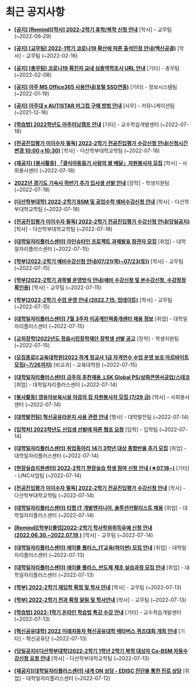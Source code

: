 # 최근 공지사항

* **[[공지] [Remind][학사] 2022-2학기 휴학/복학 신청 안내](http://ajou.ac.kr/kr/ajou/notice.do?mode=view&amp;articleNo=201230&amp;article.offset=0&amp;articleLimit=30)**
 [학사] - 교무팀 (~2022-06-29)

* **[[공지] [교무팀] 2022-1학기 코로나19 확산에 따른 출석인정 안내(백신공결)](http://ajou.ac.kr/kr/ajou/notice.do?mode=view&amp;articleNo=180913&amp;article.offset=0&amp;articleLimit=30)**
 [학사] - 교무팀 (~2022-02-16)

* **[[공지] [총무팀] 코로나19 확진자 교내 심층역학조사 URL 안내](http://ajou.ac.kr/kr/ajou/notice.do?mode=view&amp;articleNo=180493&amp;article.offset=0&amp;articleLimit=30)**
 [기타] - 총무팀 (~2022-02-08)

* **[[공지] 아주 MS Office365 사용안내(포털 SSO연동)](http://ajou.ac.kr/kr/ajou/notice.do?mode=view&amp;articleNo=179802&amp;article.offset=0&amp;articleLimit=30)**
 [기타] - 정보시스템팀 (~2022-01-19)

* **[[공지] 아주대 x AUTISTAR 머그컵 구매 방법 안내](http://ajou.ac.kr/kr/ajou/notice.do?mode=view&amp;articleNo=147976&amp;article.offset=0&amp;articleLimit=30)**
 [사무] - 커뮤니케이션팀 (~2021-12-16)

* **[[학습법] 2022학년도 아주러닝캠프 안내](http://ajou.ac.kr/kr/ajou/notice.do?mode=view&amp;articleNo=201910&amp;article.offset=0&amp;articleLimit=30)**
 [기타] - 교수학습개발센터 (~2022-07-18)

* **[[전공진입평가 미이수자 필독] 2022-2학기 전공진입평가 수강신청 안내(신청시간 변경 10:00→10:30)](http://ajou.ac.kr/kr/ajou/notice.do?mode=view&amp;articleNo=201896&amp;article.offset=0&amp;articleLimit=30)**
 [학사] - 다산학부대학교학팀 (~2022-07-18)

* **[(재공지) [봉사활동] 「결식아동돕기 사랑의 쌀 배달」자원봉사자 모집](http://ajou.ac.kr/kr/ajou/notice.do?mode=view&amp;articleNo=201886&amp;article.offset=0&amp;articleLimit=30)**
 [학사] - 사회봉사센터 (~2022-07-18)

* **[2022년 경기도 기숙사 하반기 추가 입사생 선발 안내](http://ajou.ac.kr/kr/ajou/notice.do?mode=view&amp;articleNo=201881&amp;article.offset=0&amp;articleLimit=30)**
 [장학] - 학생지원팀 (~2022-07-18)

* **[[다산학부대학] 2022-2학기 BSM 및 공업수학 예비수강신청 안내](http://ajou.ac.kr/kr/ajou/notice.do?mode=view&amp;articleNo=201880&amp;article.offset=0&amp;articleLimit=30)**
 [학사] - 다산학부대학교학팀 (~2022-07-18)

* **[[전공진입평가 미이수자 필독] 2022-2학기 전공진입평가 수강신청 안내(당일공지)](http://ajou.ac.kr/kr/ajou/notice.do?mode=view&amp;articleNo=201879&amp;article.offset=0&amp;articleLimit=30)**
 [학사] - 다산학부대학교학팀 (~2022-07-18)

* **[[대학일자리플러스센터] 아인슈타인 프로젝트 과제발표 참관자 모집](http://ajou.ac.kr/kr/ajou/notice.do?mode=view&amp;articleNo=201870&amp;article.offset=0&amp;articleLimit=30)**
 [취업] - 대학일자리플러스센터 (~2022-07-15)

* **[[학부]2022-2학기 예비수강신청 안내(07/21(목)~07/23(토))](http://ajou.ac.kr/kr/ajou/notice.do?mode=view&amp;articleNo=201862&amp;article.offset=0&amp;articleLimit=30)**
 [학사] - 교무팀 (~2022-07-15)

* **[[학부]2022-2학기 과목별 운영방식 안내(예비 수강신청 및 본수강신청, 수강정정 확인용)](http://ajou.ac.kr/kr/ajou/notice.do?mode=view&amp;articleNo=201860&amp;article.offset=0&amp;articleLimit=30)**
 [학사] - 교무팀 (~2022-07-15)

* **[[학부]2022-2학기 수업 운영 안내 (2022.7.15. 업데이트)](http://ajou.ac.kr/kr/ajou/notice.do?mode=view&amp;articleNo=201853&amp;article.offset=0&amp;articleLimit=30)**
 [학사] - 교무팀 (~2022-07-15)

* **[[대학일자리플러스센터] 7월 3주차 이공계인력중개센터 채용 정보](http://ajou.ac.kr/kr/ajou/notice.do?mode=view&amp;articleNo=201850&amp;article.offset=0&amp;articleLimit=30)**
 [취업] - 대학일자리플러스센터 (~2022-07-15)

* **[[교외장학]2022년도 정읍시민장학재단 장학생 선발 공고](http://ajou.ac.kr/kr/ajou/notice.do?mode=view&amp;articleNo=201841&amp;article.offset=0&amp;articleLimit=30)**
 [장학] - 학생지원팀 (~2022-07-15)

* **[(모집종료)[교육대학원]2022 하계 정교사 1급 자격연수 수업 운영 보조 아르바이트 모집(~7/26까지)](http://ajou.ac.kr/kr/ajou/notice.do?mode=view&amp;articleNo=201835&amp;article.offset=0&amp;articleLimit=30)**
 [비교과] - 교육대학원 (~2022-07-15)

* **[[대학일자리플러스센터] 금주의 추천채용_LSK Global PS/삼화콘덴서공업/스테코](http://ajou.ac.kr/kr/ajou/notice.do?mode=view&amp;articleNo=201824&amp;article.offset=0&amp;articleLimit=30)**
 [취업] - 대학일자리플러스센터 (~2022-07-14)

* **[[봉사활동] 영유아보육시설 야곱의 집 자원봉사자 모집 (7/29 금)](http://ajou.ac.kr/kr/ajou/notice.do?mode=view&amp;articleNo=201813&amp;article.offset=0&amp;articleLimit=30)**
 [학사] - 사회봉사센터 (~2022-07-14)

* **[[대학발전팀] 혁신공유라운지 사용 관련 안내](http://ajou.ac.kr/kr/ajou/notice.do?mode=view&amp;articleNo=201812&amp;article.offset=0&amp;articleLimit=30)**
 [행사] - 대학발전팀 (~2022-07-14)

* **[[입학처] 2023학년도 신입생 선발에 따른 협조 요청](http://ajou.ac.kr/kr/ajou/notice.do?mode=view&amp;articleNo=201801&amp;article.offset=0&amp;articleLimit=30)**
 [입학] - 입학팀 (~2022-07-14)

* **[[대학일자리플러스센터] 취업동아리 14기 3학년 대상 종합반을 추가 모집](http://ajou.ac.kr/kr/ajou/notice.do?mode=view&amp;articleNo=201793&amp;article.offset=0&amp;articleLimit=30)**
 [취업] - 대학일자리플러스센터 (~2022-07-14)

* **[[현장실습지원센터] 2022-2학기 현장실습 학생 참여 신청 안내 (★07.18~)](http://ajou.ac.kr/kr/ajou/notice.do?mode=view&amp;articleNo=201791&amp;article.offset=0&amp;articleLimit=30)**
 [기타] - LINC사업팀 (~2022-07-14)

* **[[전공진입평가 미이수자 필독] 2022-2학기 전공진입평가 수강신청 안내](http://ajou.ac.kr/kr/ajou/notice.do?mode=view&amp;articleNo=201788&amp;article.offset=0&amp;articleLimit=30)**
 [학사] - 다산학부대학교학팀 (~2022-07-14)

* **[[대학일자리플러스센터] 티랩 IT 개발엔지니어, 솔루션카탈리스트 채용](http://ajou.ac.kr/kr/ajou/notice.do?mode=view&amp;articleNo=201783&amp;article.offset=0&amp;articleLimit=30)**
 [취업] - 대학일자리플러스센터 (~2022-07-14)

* **[[Remind][학부][졸업]2022-2학기 학사학위취득유예 신청 안내(2022.06.30.~2022.07.19.)](http://ajou.ac.kr/kr/ajou/notice.do?mode=view&amp;articleNo=201781&amp;article.offset=0&amp;articleLimit=30)**
 [학사] - 교무팀 (~2022-07-14)

* **[[대학일자리플러스센터] 에이블 플러스_IT교육(파이썬) 모집 안내](http://ajou.ac.kr/kr/ajou/notice.do?mode=view&amp;articleNo=201779&amp;article.offset=0&amp;articleLimit=30)**
 [취업] - 대학일자리플러스센터 (~2022-07-13)

* **[[대학일자리플러스센터] 에이블 플러스_반도체 제조 실습과정 모집 안내](http://ajou.ac.kr/kr/ajou/notice.do?mode=view&amp;articleNo=201778&amp;article.offset=0&amp;articleLimit=30)**
 [취업] - 대학일자리플러스센터 (~2022-07-13)

* **[[학부] 2022-2학기 재입학 확정 및 학사 안내](http://ajou.ac.kr/kr/ajou/notice.do?mode=view&amp;articleNo=201776&amp;article.offset=0&amp;articleLimit=30)**
 [학사] - 교무팀 (~2022-07-13)

* **[[학부] 2022-2학기 전과 확정 알림 및 학사안내](http://ajou.ac.kr/kr/ajou/notice.do?mode=view&amp;articleNo=201765&amp;article.offset=0&amp;articleLimit=30)**
 [학사] - 교무팀 (~2022-07-13)

* **[[학습법] 2022-1학기 온라인 학습법 특강 수강 안내](http://ajou.ac.kr/kr/ajou/notice.do?mode=view&amp;articleNo=201763&amp;article.offset=0&amp;articleLimit=30)**
 [기타] - 교수학습개발센터 (~2022-07-13)

* **[[혁신공유대학] 2022 미래자동차 혁신공유대학 메타버스 퀴즈대회 개최 안내](http://ajou.ac.kr/kr/ajou/notice.do?mode=view&amp;articleNo=201757&amp;article.offset=0&amp;articleLimit=30)**
 [기타] - 혁신공유단 (~2022-07-13)

* **[(당일공지)[다산학부대학]2022-2학기 1학년 2학기 복학 대상자 Co-BSM 자동수강신청 요청 안내](http://ajou.ac.kr/kr/ajou/notice.do?mode=view&amp;articleNo=201753&amp;article.offset=0&amp;articleLimit=30)**
 [학사] - 다산학부대학교학팀 (~2022-07-13)

* **[[재공지][대학일자리플러스센터] 내게 ON 상담 - EDISC 진단을 통한 진로 상담](http://ajou.ac.kr/kr/ajou/notice.do?mode=view&amp;articleNo=201749&amp;article.offset=0&amp;articleLimit=30)**
 [취업] - 대학일자리플러스센터 (~2022-07-12)
